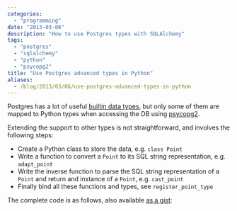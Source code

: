 ```yaml
---
categories:
  - "programming"
date: "2013-03-06"
description: "How to use Postgres types with SQLAlchemy"
tags:
  - "postgres"
  - "sqlalchemy"
  - "python"
  - "psycopg2"
title: "Use Postgres advanced types in Python"
aliases:
  - /blog/2013/03/06/use-postgres-advanced-types-in-python
---
```


Postgres has a lot of useful [builtin data types][1], but only some of them are
mapped to Python types when accessing the DB using [psycopg2][2].

Extending the support to other types is not straightforward, and involves the
following steps:

   * Create a Python class to store the data, e.g. `class Point`
   * Write a function to convert a `Point` to its SQL string representation,
     e.g. `adapt_point`
   * Write the inverse function to parse the SQL string representation of a
     `Point` and return and instance of a `Point`, e.g. `cast_point`
   * Finally bind all these functions and types, see `register_point_type`

The complete code is as follows, also available [as a gist][3]:

<script src="https://gist.github.com/lbolla/5098907.js"></script>


   [1]: http://www.postgresql.org/docs/9.2/static/datatype.html
   [2]: http://initd.org/psycopg/
   [3]: https://gist.github.com/lbolla/5098907
